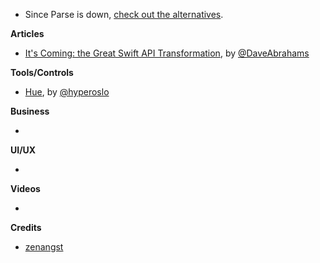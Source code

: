 * Since Parse is down, [check out the alternatives](https://github.com/relatedcode/ParseAlternatives). 

**Articles**

* [It's Coming: the Great Swift API Transformation](https://swift.org/blog/swift-api-transformation/), by [@DaveAbrahams](https://twitter.com/DaveAbrahams) 

**Tools/Controls**

* [Hue](https://github.com/hyperoslo/Hue), by [@hyperoslo](https://twitter.com/hyperoslo)


**Business**

* 


**UI/UX**

*


**Videos**

* 


**Credits**

* [zenangst](https://github.com/zenangst)
